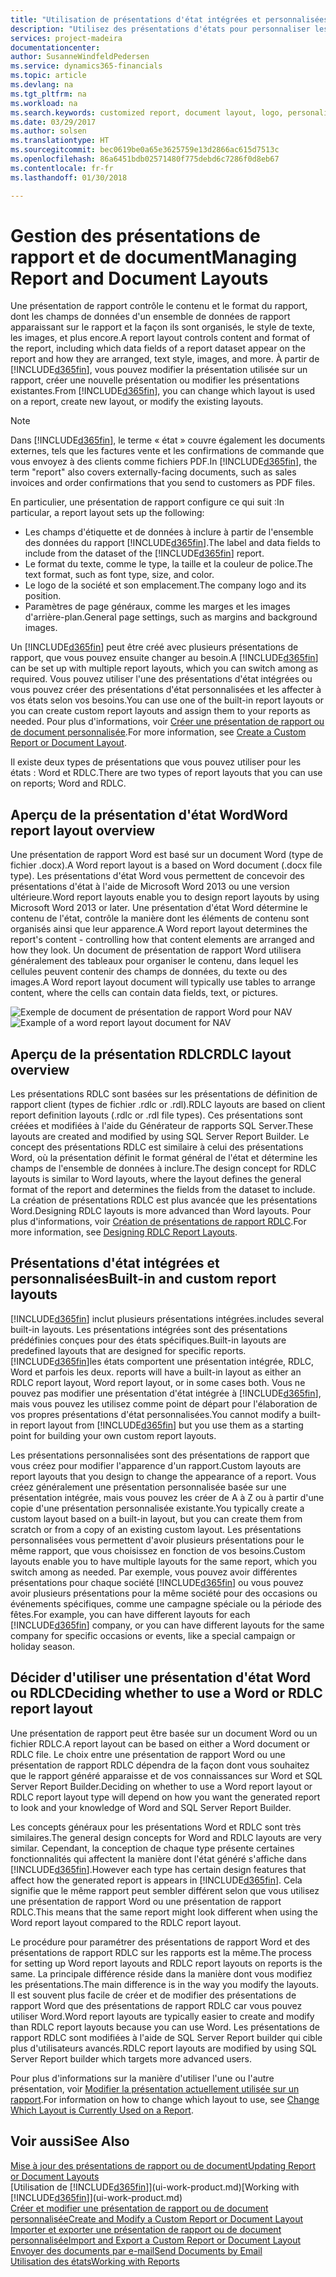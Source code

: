 ```yaml
---
title: "Utilisation de présentations d'état intégrées et personnalisées pour les états et les documents | Microsoft Docs"
description: "Utilisez des présentations d'états pour personnaliser les documents, par exemple, pour personnaliser la police, le logo, ou la mise en page des fichiers PDF que vous envoyez aux clients."
services: project-madeira
documentationcenter: 
author: SusanneWindfeldPedersen
ms.service: dynamics365-financials
ms.topic: article
ms.devlang: na
ms.tgt_pltfrm: na
ms.workload: na
ms.search.keywords: customized report, document layout, logo, personalize
ms.date: 03/29/2017
ms.author: solsen
ms.translationtype: HT
ms.sourcegitcommit: bec0619be0a65e3625759e13d2866ac615d7513c
ms.openlocfilehash: 86a6451bdb02571480f775debd6c7286f0d8eb67
ms.contentlocale: fr-fr
ms.lasthandoff: 01/30/2018

---
```

# <a name="managing-report-and-document-layouts"></a><span data-ttu-id="a8eef-103">Gestion des présentations de rapport et de document</span><span class="sxs-lookup"><span data-stu-id="a8eef-103">Managing Report and Document Layouts</span></span>
<span data-ttu-id="a8eef-104">Une présentation de rapport contrôle le contenu et le format du rapport, dont les champs de données d'un ensemble de données de rapport apparaissant sur le rapport et la façon ils sont organisés, le style de texte, les images, et plus encore.</span><span class="sxs-lookup"><span data-stu-id="a8eef-104">A report layout controls content and format of the report, including which data fields of a report dataset appear on the report and how they are arranged, text style, images, and more.</span></span> <span data-ttu-id="a8eef-105">À partir de [!INCLUDE[d365fin](includes/d365fin_md.md)], vous pouvez modifier la présentation utilisée sur un rapport, créer une nouvelle présentation ou modifier les présentations existantes.</span><span class="sxs-lookup"><span data-stu-id="a8eef-105">From [!INCLUDE[d365fin](includes/d365fin_md.md)], you can change which layout is used on a report, create new layout, or modify the existing layouts.</span></span>

> [!NOTE]  
>   <span data-ttu-id="a8eef-106">Dans [!INCLUDE[d365fin](includes/d365fin_md.md)], le terme « état » couvre également les documents externes, tels que les factures vente et les confirmations de commande que vous envoyez à des clients comme fichiers PDF.</span><span class="sxs-lookup"><span data-stu-id="a8eef-106">In [!INCLUDE[d365fin](includes/d365fin_md.md)], the term "report" also covers externally-facing documents, such as sales invoices and order confirmations that you send to customers as PDF files.</span></span>

<span data-ttu-id="a8eef-107">En particulier, une présentation de rapport configure ce qui suit :</span><span class="sxs-lookup"><span data-stu-id="a8eef-107">In particular, a report layout sets up the following:</span></span>

* <span data-ttu-id="a8eef-108">Les champs d'étiquette et de données à inclure à partir de l'ensemble des données du rapport [!INCLUDE[d365fin](includes/d365fin_md.md)].</span><span class="sxs-lookup"><span data-stu-id="a8eef-108">The label and data fields to include from the dataset of the [!INCLUDE[d365fin](includes/d365fin_md.md)] report.</span></span>
* <span data-ttu-id="a8eef-109">Le format du texte, comme le type, la taille et la couleur de police.</span><span class="sxs-lookup"><span data-stu-id="a8eef-109">The text format, such as font type, size, and color.</span></span>
* <span data-ttu-id="a8eef-110">Le logo de la société et son emplacement.</span><span class="sxs-lookup"><span data-stu-id="a8eef-110">The company logo and its position.</span></span>
* <span data-ttu-id="a8eef-111">Paramètres de page généraux, comme les marges et les images d'arrière-plan.</span><span class="sxs-lookup"><span data-stu-id="a8eef-111">General page settings, such as margins and background images.</span></span>

<span data-ttu-id="a8eef-112">Un [!INCLUDE[d365fin](includes/d365fin_md.md)] peut être créé avec plusieurs présentations de rapport, que vous pouvez ensuite changer au besoin.</span><span class="sxs-lookup"><span data-stu-id="a8eef-112">A [!INCLUDE[d365fin](includes/d365fin_md.md)] can be set up with multiple report layouts, which you can switch among as required.</span></span> <span data-ttu-id="a8eef-113">Vous pouvez utiliser l'une des présentations d'état intégrées ou vous pouvez créer des présentations d'état personnalisées et les affecter à vos états selon vos besoins.</span><span class="sxs-lookup"><span data-stu-id="a8eef-113">You can use one of the built-in report layouts or you can create custom report layouts and assign them to your reports as needed.</span></span> <span data-ttu-id="a8eef-114">Pour plus d'informations, voir [Créer une présentation de rapport ou de document personnalisée](ui-how-create-custom-report-layout.md).</span><span class="sxs-lookup"><span data-stu-id="a8eef-114">For more information, see [Create a Custom Report or Document Layout](ui-how-create-custom-report-layout.md).</span></span>

<span data-ttu-id="a8eef-115">Il existe deux types de présentations que vous pouvez utiliser pour les états : Word et RDLC.</span><span class="sxs-lookup"><span data-stu-id="a8eef-115">There are two types of report layouts that you can use on reports; Word and RDLC.</span></span>

## <a name="word-report-layout-overview"></a><span data-ttu-id="a8eef-116">Aperçu de la présentation d'état Word</span><span class="sxs-lookup"><span data-stu-id="a8eef-116">Word report layout overview</span></span>
<span data-ttu-id="a8eef-117">Une présentation de rapport Word est basé sur un document Word (type de fichier .docx).</span><span class="sxs-lookup"><span data-stu-id="a8eef-117">A Word report layout is a based on Word document (.docx file type).</span></span> <span data-ttu-id="a8eef-118">Les présentations d'état Word vous permettent de concevoir des présentations d'état à l'aide de Microsoft Word 2013 ou une version ultérieure.</span><span class="sxs-lookup"><span data-stu-id="a8eef-118">Word report layouts enable you to design report layouts by using Microsoft Word 2013 or later.</span></span> <span data-ttu-id="a8eef-119">Une présentation d'état Word détermine le contenu de l'état, contrôle la manière dont les éléments de contenu sont organisés ainsi que leur apparence.</span><span class="sxs-lookup"><span data-stu-id="a8eef-119">A Word report layout determines the report's content - controlling how that content elements are arranged and how they look.</span></span> <span data-ttu-id="a8eef-120">Un document de présentation de rapport Word utilisera généralement des tableaux pour organiser le contenu, dans lequel les cellules peuvent contenir des champs de données, du texte ou des images.</span><span class="sxs-lookup"><span data-stu-id="a8eef-120">A Word report layout document will typically use tables to arrange content, where the cells can contain data fields, text, or pictures.</span></span>

 <span data-ttu-id="a8eef-121">![Exemple de document de présentation de rapport Word pour NAV](media/nav_wordreportlayout_edit_in_word_example.png "NAV_WordReportLayout_Edit_In_Word_Example")</span><span class="sxs-lookup"><span data-stu-id="a8eef-121">![Example of a word report layout document for NAV](media/nav_wordreportlayout_edit_in_word_example.png "NAV_WordReportLayout_Edit_In_Word_Example")</span></span>  

## <a name="rdlc-layout-overview"></a><span data-ttu-id="a8eef-122">Aperçu de la présentation RDLC</span><span class="sxs-lookup"><span data-stu-id="a8eef-122">RDLC layout overview</span></span>
<span data-ttu-id="a8eef-123">Les présentations RDLC sont basées sur les présentations de définition de rapport client (types de fichier .rdlc or .rdl).</span><span class="sxs-lookup"><span data-stu-id="a8eef-123">RDLC layouts are based on client report definition layouts (.rdlc or .rdl file types).</span></span> <span data-ttu-id="a8eef-124">Ces présentations sont créées et modifiées à l'aide du Générateur de rapports SQL Server.</span><span class="sxs-lookup"><span data-stu-id="a8eef-124">These layouts are created and modified by using SQL Server Report Builder.</span></span> <span data-ttu-id="a8eef-125">Le concept des présentations RDLC est similaire à celui des présentations Word, où la présentation définit le format général de l'état et détermine les champs de l'ensemble de données à inclure.</span><span class="sxs-lookup"><span data-stu-id="a8eef-125">The design concept for RDLC layouts is similar to Word layouts, where the layout defines the general format of the report and determines the fields from the dataset to include.</span></span> <span data-ttu-id="a8eef-126">La création de présentations RDLC est plus avancée que les présentations Word.</span><span class="sxs-lookup"><span data-stu-id="a8eef-126">Designing RDLC layouts is more advanced than Word layouts.</span></span> <span data-ttu-id="a8eef-127">Pour plus d'informations, voir [Création de présentations de rapport RDLC](/dynamics-nav/Designing-RDLC-Report-Layouts).</span><span class="sxs-lookup"><span data-stu-id="a8eef-127">For more information, see [Designing RDLC Report Layouts](/dynamics-nav/Designing-RDLC-Report-Layouts).</span></span>

## <a name="built-in-and-custom-report-layouts"></a><span data-ttu-id="a8eef-128">Présentations d'état intégrées et personnalisées</span><span class="sxs-lookup"><span data-stu-id="a8eef-128">Built-in and custom report layouts</span></span>
[!INCLUDE[d365fin](includes/d365fin_md.md)] <span data-ttu-id="a8eef-129"> inclut plusieurs présentations intégrées.</span><span class="sxs-lookup"><span data-stu-id="a8eef-129">includes several built-in layouts.</span></span> <span data-ttu-id="a8eef-130">Les présentations intégrées sont des présentations prédéfinies conçues pour des états spécifiques.</span><span class="sxs-lookup"><span data-stu-id="a8eef-130">Built-in layouts are predefined layouts that are designed for specific reports.</span></span> [!INCLUDE[d365fin](includes/d365fin_md.md)]<span data-ttu-id="a8eef-131">les états comportent une présentation intégrée, RDLC, Word et parfois les deux.</span><span class="sxs-lookup"><span data-stu-id="a8eef-131"> reports will have a built-in layout as either an RDLC report layout, Word report layout, or in some cases both.</span></span> <span data-ttu-id="a8eef-132">Vous ne pouvez pas modifier une présentation d'état intégrée à [!INCLUDE[d365fin](includes/d365fin_md.md)], mais vous pouvez les utilisez comme point de départ pour l'élaboration de vos propres présentations d'état personnalisées.</span><span class="sxs-lookup"><span data-stu-id="a8eef-132">You cannot modify a built-in report layout from [!INCLUDE[d365fin](includes/d365fin_md.md)] but you use them as a starting point for building your own custom report layouts.</span></span>

<span data-ttu-id="a8eef-133">Les présentations personnalisées sont des présentations de rapport que vous créez pour modifier l'apparence d'un rapport.</span><span class="sxs-lookup"><span data-stu-id="a8eef-133">Custom layouts are report layouts that you design to change the appearance of a report.</span></span> <span data-ttu-id="a8eef-134">Vous créez généralement une présentation personnalisée basée sur une présentation intégrée, mais vous pouvez les créer de A à Z ou à partir d'une copie d'une présentation personnalisée existante.</span><span class="sxs-lookup"><span data-stu-id="a8eef-134">You typically create a custom layout based on a built-in layout, but you can create them from scratch or from a copy of an existing custom layout.</span></span> <span data-ttu-id="a8eef-135">Les présentations personnalisées vous permettent d'avoir plusieurs présentations pour le même rapport, que vous choisissez en fonction de vos besoins.</span><span class="sxs-lookup"><span data-stu-id="a8eef-135">Custom layouts enable you to have multiple layouts for the same report, which you switch among as needed.</span></span> <span data-ttu-id="a8eef-136">Par exemple, vous pouvez avoir différentes présentations pour chaque société [!INCLUDE[d365fin](includes/d365fin_md.md)] ou vous pouvez avoir plusieurs présentations pour la même société pour des occasions ou événements spécifiques, comme une campagne spéciale ou la période des fêtes.</span><span class="sxs-lookup"><span data-stu-id="a8eef-136">For example, you can have different layouts for each [!INCLUDE[d365fin](includes/d365fin_md.md)] company, or you can have different layouts for the same company for specific occasions or events, like a special campaign or holiday season.</span></span>

## <a name="deciding-whether-to-use-a-word-or-rdlc-report-layout"></a><span data-ttu-id="a8eef-137">Décider d'utiliser une présentation d'état Word ou RDLC</span><span class="sxs-lookup"><span data-stu-id="a8eef-137">Deciding whether to use a Word or RDLC report layout</span></span>
<span data-ttu-id="a8eef-138">Une présentation de rapport peut être basée sur un document Word ou un fichier RDLC.</span><span class="sxs-lookup"><span data-stu-id="a8eef-138">A report layout can be based on either a Word document or RDLC file.</span></span> <span data-ttu-id="a8eef-139">Le choix entre une présentation de rapport Word ou une présentation de rapport RDLC dépendra de la façon dont vous souhaitez que le rapport généré apparaisse et de vos connaissances sur Word et SQL Server Report Builder.</span><span class="sxs-lookup"><span data-stu-id="a8eef-139">Deciding on whether to use a Word report layout or RDLC report layout type will depend on how you want the generated report to look and your knowledge of Word and SQL Server Report Builder.</span></span>

<span data-ttu-id="a8eef-140">Les concepts généraux pour les présentations Word et RDLC sont très similaires.</span><span class="sxs-lookup"><span data-stu-id="a8eef-140">The general design concepts for Word and RDLC layouts are very similar.</span></span> <span data-ttu-id="a8eef-141">Cependant, la conception de chaque type présente certaines fonctionnalités qui affectent la manière dont l'état généré s'affiche dans [!INCLUDE[d365fin](includes/d365fin_md.md)].</span><span class="sxs-lookup"><span data-stu-id="a8eef-141">However each type has certain design features that affect how the generated report is appears in [!INCLUDE[d365fin](includes/d365fin_md.md)].</span></span> <span data-ttu-id="a8eef-142">Cela signifie que le même rapport peut sembler différent selon que vous utilisez une présentation de rapport Word ou une présentation de rapport RDLC.</span><span class="sxs-lookup"><span data-stu-id="a8eef-142">This means that the same report might look different when using the Word report layout compared to the RDLC report layout.</span></span>

<span data-ttu-id="a8eef-143">Le procédure pour paramétrer des présentations de rapport Word et des présentations de rapport RDLC sur les rapports est la même.</span><span class="sxs-lookup"><span data-stu-id="a8eef-143">The process for setting up Word report layouts and RDLC report layouts on reports is the same.</span></span> <span data-ttu-id="a8eef-144">La principale différence réside dans la manière dont vous modifiez les présentations.</span><span class="sxs-lookup"><span data-stu-id="a8eef-144">The main difference is in the way you modify the layouts.</span></span> <span data-ttu-id="a8eef-145">Il est souvent plus facile de créer et de modifier des présentations de rapport Word que des présentations de rapport RDLC car vous pouvez utiliser Word.</span><span class="sxs-lookup"><span data-stu-id="a8eef-145">Word report layouts are typically easier to create and modify than RDLC report layouts because you can use Word.</span></span> <span data-ttu-id="a8eef-146">Les présentations de rapport RDLC sont modifiées à l'aide de SQL Server Report builder qui cible plus d'utilisateurs avancés.</span><span class="sxs-lookup"><span data-stu-id="a8eef-146">RDLC report layouts are modified by using SQL Server Report builder which targets more advanced users.</span></span>

<span data-ttu-id="a8eef-147">Pour plus d'informations sur la manière d'utiliser l'une ou l'autre présentation, voir [Modifier la présentation actuellement utilisée sur un rapport](ui-how-change-layout-currently-used-report.md).</span><span class="sxs-lookup"><span data-stu-id="a8eef-147">For information on how to change which layout to use, see [Change Which Layout is Currently Used on a Report](ui-how-change-layout-currently-used-report.md).</span></span>

## <a name="see-also"></a><span data-ttu-id="a8eef-148">Voir aussi</span><span class="sxs-lookup"><span data-stu-id="a8eef-148">See Also</span></span>
[<span data-ttu-id="a8eef-149">Mise à jour des présentations de rapport ou de document</span><span class="sxs-lookup"><span data-stu-id="a8eef-149">Updating Report or Document Layouts</span></span>](ui-update-report-layouts.md)  
<span data-ttu-id="a8eef-150">[Utilisation de [!INCLUDE[d365fin](includes/d365fin_md.md)]](ui-work-product.md)</span><span class="sxs-lookup"><span data-stu-id="a8eef-150">[Working with [!INCLUDE[d365fin](includes/d365fin_md.md)]](ui-work-product.md)</span></span>  
[<span data-ttu-id="a8eef-151">Créer et modifier une présentation de rapport ou de document personnalisée</span><span class="sxs-lookup"><span data-stu-id="a8eef-151">Create and Modify a Custom Report or Document Layout</span></span>](ui-how-create-custom-report-layout.md)  
[<span data-ttu-id="a8eef-152">Importer et exporter une présentation de rapport ou de document personnalisée</span><span class="sxs-lookup"><span data-stu-id="a8eef-152">Import and Export a Custom Report or Document Layout</span></span>](ui-how-import-and-export-report-layout.md)  
[<span data-ttu-id="a8eef-153">Envoyer des documents par e-mail</span><span class="sxs-lookup"><span data-stu-id="a8eef-153">Send Documents by Email</span></span>](ui-how-send-documents-email.md)  
[<span data-ttu-id="a8eef-154">Utilisation des états</span><span class="sxs-lookup"><span data-stu-id="a8eef-154">Working with Reports</span></span>](ui-work-report.md)  

